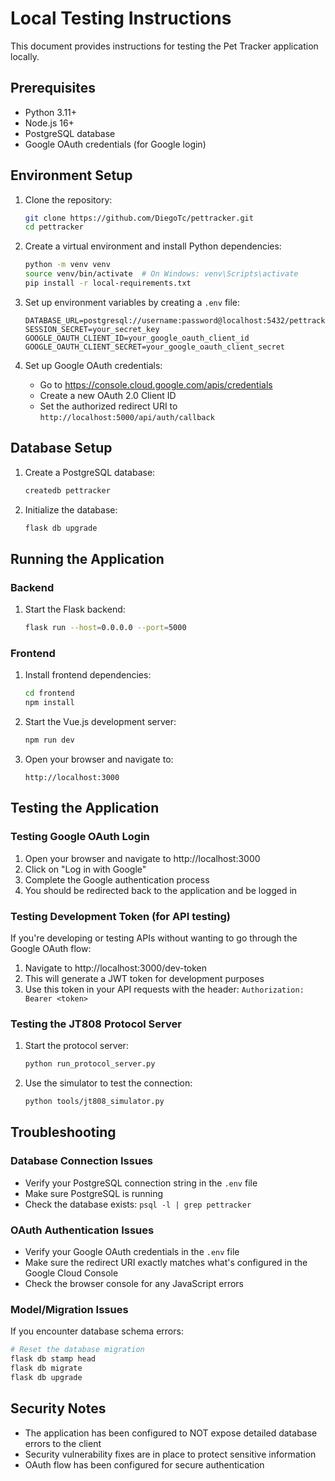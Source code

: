 # Local Testing Instructions

This document provides instructions for testing the Pet Tracker application locally.

## Prerequisites

- Python 3.11+
- Node.js 16+
- PostgreSQL database
- Google OAuth credentials (for Google login)

## Environment Setup

1. Clone the repository:
   ```bash
   git clone https://github.com/DiegoTc/pettracker.git
   cd pettracker
   ```

2. Create a virtual environment and install Python dependencies:
   ```bash
   python -m venv venv
   source venv/bin/activate  # On Windows: venv\Scripts\activate
   pip install -r local-requirements.txt
   ```

3. Set up environment variables by creating a `.env` file:
   ```
   DATABASE_URL=postgresql://username:password@localhost:5432/pettracker
   SESSION_SECRET=your_secret_key
   GOOGLE_OAUTH_CLIENT_ID=your_google_oauth_client_id
   GOOGLE_OAUTH_CLIENT_SECRET=your_google_oauth_client_secret
   ```

4. Set up Google OAuth credentials:
   - Go to https://console.cloud.google.com/apis/credentials
   - Create a new OAuth 2.0 Client ID
   - Set the authorized redirect URI to `http://localhost:5000/api/auth/callback`

## Database Setup

1. Create a PostgreSQL database:
   ```bash
   createdb pettracker
   ```

2. Initialize the database:
   ```bash
   flask db upgrade
   ```

## Running the Application

### Backend

1. Start the Flask backend:
   ```bash
   flask run --host=0.0.0.0 --port=5000
   ```

### Frontend

1. Install frontend dependencies:
   ```bash
   cd frontend
   npm install
   ```

2. Start the Vue.js development server:
   ```bash
   npm run dev
   ```

3. Open your browser and navigate to:
   ```
   http://localhost:3000
   ```

## Testing the Application

### Testing Google OAuth Login

1. Open your browser and navigate to http://localhost:3000
2. Click on "Log in with Google"
3. Complete the Google authentication process
4. You should be redirected back to the application and be logged in

### Testing Development Token (for API testing)

If you're developing or testing APIs without wanting to go through the Google OAuth flow:

1. Navigate to http://localhost:3000/dev-token
2. This will generate a JWT token for development purposes
3. Use this token in your API requests with the header: `Authorization: Bearer <token>`

### Testing the JT808 Protocol Server

1. Start the protocol server:
   ```bash
   python run_protocol_server.py
   ```

2. Use the simulator to test the connection:
   ```bash
   python tools/jt808_simulator.py
   ```

## Troubleshooting

### Database Connection Issues

- Verify your PostgreSQL connection string in the `.env` file
- Make sure PostgreSQL is running
- Check the database exists: `psql -l | grep pettracker`

### OAuth Authentication Issues

- Verify your Google OAuth credentials in the `.env` file
- Make sure the redirect URI exactly matches what's configured in the Google Cloud Console
- Check the browser console for any JavaScript errors

### Model/Migration Issues

If you encounter database schema errors:

```bash
# Reset the database migration
flask db stamp head
flask db migrate
flask db upgrade
```

## Security Notes

- The application has been configured to NOT expose detailed database errors to the client
- Security vulnerability fixes are in place to protect sensitive information
- OAuth flow has been configured for secure authentication